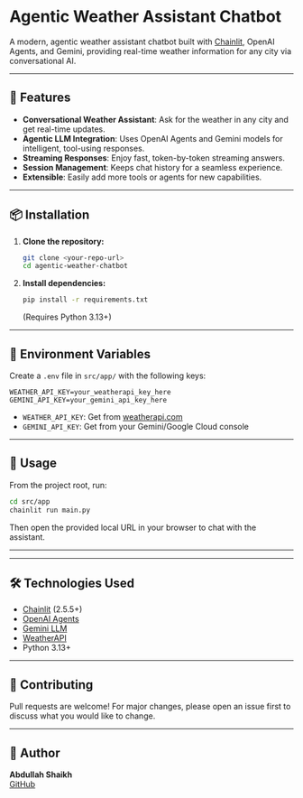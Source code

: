 # Agentic Weather Assistant Chatbot

A modern, agentic weather assistant chatbot built with [Chainlit](https://chainlit.io/), OpenAI Agents, and Gemini, providing real-time weather information for any city via conversational AI.

---

## 🚀 Features
- **Conversational Weather Assistant**: Ask for the weather in any city and get real-time updates.
- **Agentic LLM Integration**: Uses OpenAI Agents and Gemini models for intelligent, tool-using responses.
- **Streaming Responses**: Enjoy fast, token-by-token streaming answers.
- **Session Management**: Keeps chat history for a seamless experience.
- **Extensible**: Easily add more tools or agents for new capabilities.

---

## 📦 Installation

1. **Clone the repository:**
   ```bash
   git clone <your-repo-url>
   cd agentic-weather-chatbot
   ```
2. **Install dependencies:**
   ```bash
   pip install -r requirements.txt
   ```
   (Requires Python 3.13+)

---

## 🔑 Environment Variables
Create a `.env` file in `src/app/` with the following keys:

```
WEATHER_API_KEY=your_weatherapi_key_here
GEMINI_API_KEY=your_gemini_api_key_here
```
- `WEATHER_API_KEY`: Get from [weatherapi.com](https://www.weatherapi.com/)
- `GEMINI_API_KEY`: Get from your Gemini/Google Cloud console

---

## 🏃 Usage

From the project root, run:
```bash
cd src/app
chainlit run main.py
```
Then open the provided local URL in your browser to chat with the assistant.

---



---

## 🛠️ Technologies Used
- [Chainlit](https://chainlit.io/) (2.5.5+)
- [OpenAI Agents](https://github.com/openai/openai-agents)
- [Gemini LLM](https://ai.google.dev/gemini-api/docs)
- [WeatherAPI](https://www.weatherapi.com/)
- Python 3.13+

---

## 🤝 Contributing
Pull requests are welcome! For major changes, please open an issue first to discuss what you would like to change.

---


## 👤 Author
**Abdullah Shaikh**  
[GitHub](https://github.com/abdullahsheikh01)
